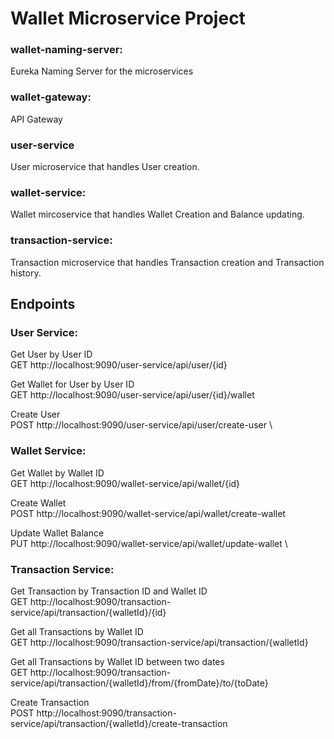 # Wallet Microservice Project

### wallet-naming-server:
Eureka Naming Server for the microservices

### wallet-gateway:
API Gateway

### user-service
User microservice that handles User creation.

### wallet-service:
Wallet mircoservice that handles Wallet Creation and Balance updating.

### transaction-service:
Transaction microservice that handles Transaction creation and Transaction history.


## Endpoints

### **User Service:**
Get User by User ID\
GET http://localhost:9090/user-service/api/user/{id}

Get Wallet for User by User ID\
GET http://localhost:9090/user-service/api/user/{id}/wallet

Create User\
POST http://localhost:9090/user-service/api/user/create-user
\
### **Wallet Service:**
Get Wallet by Wallet ID\
GET http://localhost:9090/wallet-service/api/wallet/{id}

Create Wallet\
POST http://localhost:9090/wallet-service/api/wallet/create-wallet

Update Wallet Balance\
PUT http://localhost:9090/wallet-service/api/wallet/update-wallet
\
### **Transaction Service:**
Get Transaction by Transaction ID and Wallet ID\
GET http://localhost:9090/transaction-service/api/transaction/{walletId}/{id}

Get all Transactions by Wallet ID\
GET http://localhost:9090/transaction-service/api/transaction/{walletId}

Get all Transactions by Wallet ID between two dates\
GET http://localhost:9090/transaction-service/api/transaction/{walletId}/from/{fromDate}/to/{toDate}

Create Transaction\
POST http://localhost:9090/transaction-service/api/transaction/{walletId}/create-transaction
